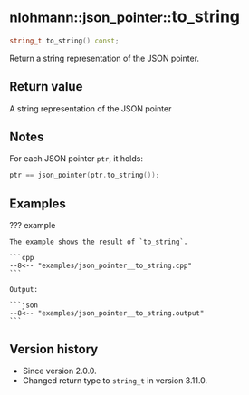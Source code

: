 # <small>nlohmann::json_pointer::</small>to_string

```cpp
string_t to_string() const;
```

Return a string representation of the JSON pointer.

## Return value

A string representation of the JSON pointer

## Notes

For each JSON pointer `ptr`, it holds:

```cpp
ptr == json_pointer(ptr.to_string());
```

## Examples

??? example

    The example shows the result of `to_string`.

    ```cpp
    --8<-- "examples/json_pointer__to_string.cpp"
    ```

    Output:

    ```json
    --8<-- "examples/json_pointer__to_string.output"
    ```

## Version history

- Since version 2.0.0.
- Changed return type to `string_t` in version 3.11.0.
